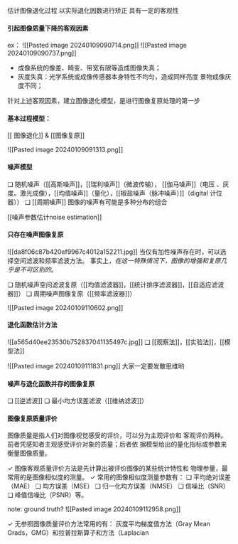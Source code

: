 估计图像退化过程 以实际退化因数进行矫正 具有一定的客观性
#### 引起图像质量下降的客观因素

ex：
![[Pasted image 20240109090714.png]]
![[Pasted image 20240109090737.png]]
- 成像系统的像差、畸变、带宽有限等造成图像失真； 
- 灰度失真：光学系统或成像传感器本身特性不均匀，造成同样亮度 景物成像灰度不同； 

针对上述客观因素，建立图像退化模型，是进行图像复原处理的第一步

#### 基本过程模型：

[[ 图像退化]] & [[图像复原]]

![[Pasted image 20240109091313.png]]


#### 噪声模型 
❑ 随机噪声（[[高斯噪声]]，[[瑞利噪声]]（微波传输），
[[伽马噪声]]（电压 、灰度。激光成像），[[均值噪声]]（量化），[[椒盐噪声（脉冲噪声）]]（digital 计位器））
❑ [[周期噪声]]
图像的噪声有可能是多种分布的组合

[[噪声参数估计noise estimation]]
#### 只存在噪声图像复原 
![[da8f06c87b420ef9967c4012a152211.jpg]]
当仅有加性噪声存在时，可以选择空间滤波和频率滤波方法。
事实上，*在这一特殊情况下，图像的增强和复原几乎是不可区别的*。

 ❑ 随机噪声空间滤波复原（[[均值滤波器]]，[[统计排序滤波器]]，[[自适应滤波器]]） 
 ❑ 周期噪声图像复原（[[频率滤波器]]）

![[Pasted image 20240109110602.png]]

#### 退化函数估计方法
![[a565d40ee23530b752837041135497c.jpg]]
❑ [[观察法]]，[[实验法]]，[[模型法]]

![[Pasted image 20240109111831.png]]
大家一定要发散思维哟

#### 噪声与退化函数并存的图像复原 

❑ [[逆滤波]] ❑ 最小均方误差滤波（[[维纳滤波]]） 
#### 图像复原质量评价
图像质量是指人们对图像视觉感受的评价，可以分为主观评价和 客观评价两种。
前者凭感知者主观感受评价对象的质量；后者依 据模型给出的量化指标或参数来衡量图像质量。

✓ 图像客观质量评价方法是先计算出被评价图像的某些统计特性和 物理参量，最常用的是图像相似度的测量。
✓ 常用的图像相似度测量参数有： ❑ 平均绝对误差（MAE） ❑ 均方误差（MSE） ❑ 归一化均方误差（NMSE） ❑ 信噪比（SNR） ❑ 峰值信噪比（PSNR）等。 

note: ground truth?
![[Pasted image 20240109112958.png]]




✓ 无参照图像质量评价方法常用的有： 灰度平均梯度值方法（Gray Mean Grads，GMG）和拉普拉斯算子和方法（Laplacian



